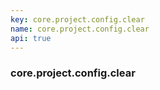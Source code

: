 ```yaml
---
key: core.project.config.clear
name: core.project.config.clear
api: true
---
```


### core.project.config.clear
